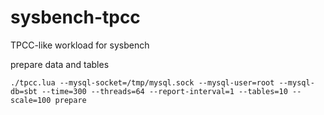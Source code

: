# sysbench-tpcc

TPCC-like workload for sysbench

prepare data and tables

```
./tpcc.lua --mysql-socket=/tmp/mysql.sock --mysql-user=root --mysql-db=sbt --time=300 --threads=64 --report-interval=1 --tables=10 --scale=100 prepare
```
